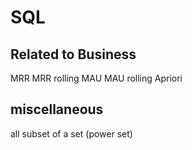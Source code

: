 # SQL
## Related to Business
MRR
MRR rolling
MAU
MAU rolling
Apriori

## miscellaneous
all subset of a set (power set)

